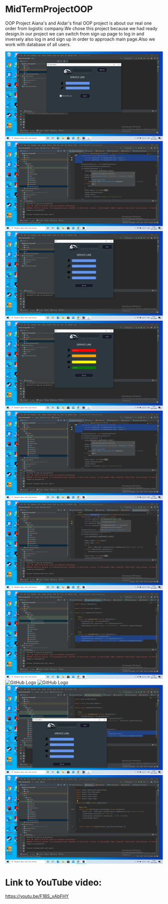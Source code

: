# MidTermProjectOOP


OOP Project
Aiana's and Aidar's final OOP project is about our real one order from logistic company.We chose this project because we had ready design.In our project we can switch from sign up page to log in and inversely also log in and sign up in order to approach main page.Also we work with database of all users.

![GitHub Logo](/images/jscr1.png)
![GitHub Logo](/images/jscr10.png)
![GitHub Logo](/images/jscr3.png)
![GitHub Logo](/images/jscr4.png)
![GitHub Logo](/images/jscr12.png)
![GitHub Logo](/images/jscr6.png)
![GitHub Logo](/images/jscr13.png)
![GitHub Logo](/images/jscr14.png)
![GitHub Logo](/images/jscr15.png)
![GitHub Logo](/images/jscr16.png)
![GitHub Logo](/images/jscr17.png)



# Link to YouTube video:
https://youtu.be/F1BS_xAbFHY

